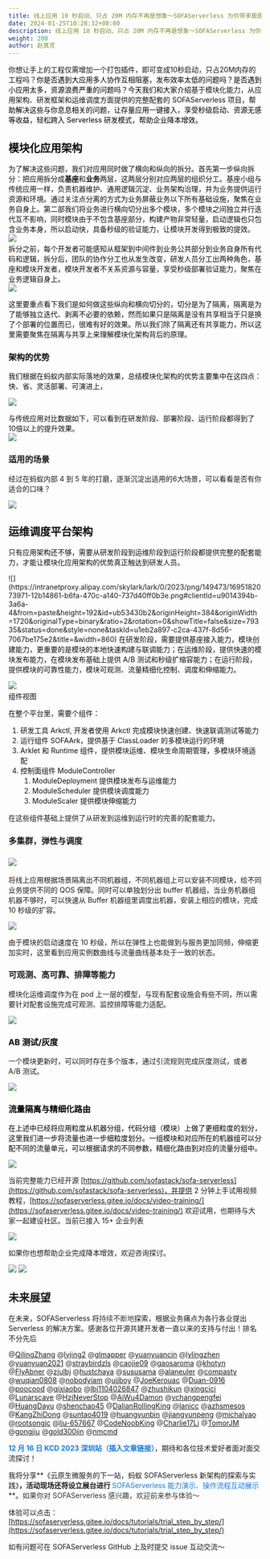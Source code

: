 ```yaml
---
title: 线上应用 10 秒启动、只占 20M 内存不再是想象～SOFAServerless 为你带来极致研发体验
date: 2024-01-25T10:28:32+08:00
description: 线上应用 10 秒启动、只占 20M 内存不再是想象～SOFAServerless 为你带来极致研发体验
weight: 200
author: 赵真灵
---
```



<font style="color:rgb(18, 18, 18);">你想让手上的工程仅需增加一个打包插件，即可变成10秒启动，只占20M内存的工程吗？</font><font style="color:rgb(0, 0, 0);">你是否遇到大应用多人协作互相阻塞，发布效率太低的问题吗？是否遇到小应用太多，资源浪费严重的问题吗？今天我们和大家介绍</font><font style="color:rgb(18, 18, 18);">基于模块化能力，从应用架构、研发框架和运维调度方面提供的完整配套的 SOFAServerless 项目</font><font style="color:rgb(0, 0, 0);">，帮助解决这些与你息息相关的问题，让存量应用一键接入，享受秒级启动、资源无感等收益，轻松跨入 Serverless 研发模式，帮助企业降本增效。</font>

## <font style="color:rgba(0, 0, 0, 0.95);">模块化应用架构</font>
<font style="color:rgba(0, 0, 0, 0.95);">为了解决这些问题，我们对应用同时做了横向和纵向的拆分。首先第一步纵向拆分：把应用拆分成</font>**<font style="color:rgba(0, 0, 0, 0.95);">基座</font>**<font style="color:rgba(0, 0, 0, 0.95);">和</font>**<font style="color:rgba(0, 0, 0, 0.95);">业务</font>**<font style="color:rgba(0, 0, 0, 0.95);">两层，这两层分别对应两层的组织分工。基座小组与传统应用一样，负责机器维护、通用逻辑沉淀、业务架构治理，并为业务提供运行资源和环境。通过关注点分离的方式为业务屏蔽业务以下所有基础设施，聚焦在业务自身上。第二部我们将业务进行横向切分出多个模块，多个模块之间独立并行迭代互不影响，同时模块由于不包含基座部分，构建产物非常轻量，启动逻辑也只包含业务本身，所以启动快，具备秒级的验证能力，让模块开发得到极致的提效。  
</font>![](https://intranetproxy.alipay.com/skylark/lark/0/2023/png/149473/1695131313965-18385213-eded-4a6b-b554-db5312fa2c9d.png#clientId=ua84a92a5-30aa-4&from=paste&height=431&id=udb6b29d5&originHeight=862&originWidth=3448&originalType=binary&ratio=2&rotation=0&showTitle=false&size=192627&status=done&style=none&taskId=u9a114a24-0887-48d9-87b2-57d3e15eb80&title=&width=1724)<font style="color:rgba(0, 0, 0, 0.95);">  
</font><font style="color:rgba(0, 0, 0, 0.95);">拆分之前，每个开发者可能感知从框架到中间件到业务公共部分到业务自身所有代码和逻辑，拆分后，团队的协作分工也从发生改变，研发人员分工出两种角色，基座和模块开发者，模块开发者不关系资源与容量，享受秒级部署验证能力，聚焦在业务逻辑自身上。  
</font>![](https://intranetproxy.alipay.com/skylark/lark/0/2023/png/149473/1695131554610-ef5c4a2f-0080-45eb-8fed-55fdf5d827f9.png#clientId=ua84a92a5-30aa-4&from=paste&height=459&id=u7227f759&originHeight=918&originWidth=3714&originalType=binary&ratio=2&rotation=0&showTitle=false&size=309179&status=done&style=none&taskId=u12307968-2a79-4f77-9c78-e976399c60e&title=&width=1857)

<font style="color:rgba(0, 0, 0, 0.95);">这里要重点看下我们是如何做这些纵向和横向切分的，切分是为了隔离，隔离是为了能够独立迭代、剥离不必要的依赖，然而如果只是隔离是没有共享相当于只是换了个部署的位置而已，很难有好的效果。所以我们除了隔离还有共享能力，所以这里需要聚焦在隔离与共享上来理解模块化架构背后的原理。</font>

### <font style="color:rgba(0, 0, 0, 0.95);">架构的优势</font>
<font style="color:rgba(0, 0, 0, 0.95);">我们根据在蚂蚁内部实际落地的效果，总结模块化架构的优势主要集中在这四点：快、省、灵活部署、可演进上，</font>

![](https://intranetproxy.alipay.com/skylark/lark/0/2023/png/149473/1701399487160-11d81716-494a-41e2-bbce-4a79beef470b.png)

<font style="color:rgba(0, 0, 0, 0.95);">与传统应用对比数据如下，可以看到在研发阶段、部署阶段、运行阶段都得到了10倍以上的提升效果。  
</font>![](https://intranetproxy.alipay.com/skylark/lark/0/2023/png/149473/1695180250909-f5eca1b3-c416-4bac-9732-549a9bed8b87.png#clientId=ueb39d37f-ca7b-4&from=paste&height=261&id=u8907b613&originHeight=522&originWidth=2838&originalType=binary&ratio=2&rotation=0&showTitle=false&size=219589&status=done&style=none&taskId=ua4b2bd1b-a75f-4945-abce-68826a43377&title=&width=1419)



### 适用的场景
经过在蚂蚁内部 4 到 5 年的打磨，逐渐沉淀出适用的6大场景，可以看看是否有你适合的口味？

![](https://intranetproxy.alipay.com/skylark/lark/0/2023/png/149473/1701427273311-8c954fd1-fe91-446d-935e-1b8d718bd55e.png)

## <font style="color:rgba(0, 0, 0, 0.95);">运维调度平台架构</font>
<font style="color:rgba(0, 0, 0, 0.95);">只有应用架构还不够，需要从研发阶段到运维阶段到运行阶段都提供完整的配套能力，才能让模块化应用架构的优势真正触达到研发人员。</font>

<font style="color:rgba(0, 0, 0, 0.95);">  
</font>![](https://intranetproxy.alipay.com/skylark/lark/0/2023/png/149473/1695182073971-12b14861-b6fa-470c-a140-737d40ff0b3e.png#clientId=u9014394b-3a6a-4&from=paste&height=192&id=ub53430b2&originHeight=384&originWidth=1720&originalType=binary&ratio=2&rotation=0&showTitle=false&size=79335&status=done&style=none&taskId=u1eb2a897-c2ca-437f-8d56-7067be175e2&title=&width=860)

<font style="color:rgba(0, 0, 0, 0.95);">  
</font><font style="color:rgba(0, 0, 0, 0.95);">在研发阶段，需要提供基座接入能力，模块创建能力，更重要的是模块的本地快速构建与联调能力；在运维阶段，提供快速的模块发布能力，在模块发布基础上提供 A/B 测试和秒级扩缩容能力；在运行阶段，提供模块的可靠性能力，模块可观测、流量精细化控制、调度和伸缩能力。</font>

<font style="color:rgba(0, 0, 0, 0.95);"></font>

![](https://intranetproxy.alipay.com/skylark/lark/0/2023/png/149473/1695182125970-f9529014-0386-4922-b8eb-5d0c82a7e5d8.png#clientId=u9014394b-3a6a-4&from=paste&height=370&id=uf365ffd8&originHeight=740&originWidth=2096&originalType=binary&ratio=2&rotation=0&showTitle=false&size=242246&status=done&style=none&taskId=uf07de18d-931e-4ffd-9540-d4be10de3e7&title=&width=1048)<font style="color:rgba(0, 0, 0, 0.95);">  
</font><font style="color:rgba(0, 0, 0, 0.95);">组件视图</font>

<font style="color:rgba(0, 0, 0, 0.95);">在整个平台里，需要个组件：</font>

1. <font style="color:rgba(0, 0, 0, 0.95);">研发工具 Arkctl, 开发者使用 Arkctl 完成模块快速创建、快速联调测试等能力</font>
2. <font style="color:rgba(0, 0, 0, 0.95);">运行组件 SOFAArk，提供基于 ClassLoader 的多模块运行的环境</font>
3. <font style="color:rgba(0, 0, 0, 0.95);">Arklet 和 Runtime 组件，提供模块运维、模块生命周期管理，多模块环境适配</font>
4. <font style="color:rgba(0, 0, 0, 0.95);">控制面组件 ModuleController</font>
    1. <font style="color:rgba(0, 0, 0, 0.95);">ModuleDeployment 提供模块发布与运维能力</font>
    2. <font style="color:rgba(0, 0, 0, 0.95);">ModuleScheduler 提供模块调度能力</font>
    3. <font style="color:rgba(0, 0, 0, 0.95);">ModuleScaler 提供模块伸缩能力</font>

在这些组件基础上提供了从研发到运维到运行时的完善的配套能力。

### 多集群，弹性与调度
### ![](https://intranetproxy.alipay.com/skylark/lark/0/2023/png/149473/1701404774158-9b98bfea-680c-4207-9385-5274b838266a.png)


将线上应用根据场景隔离出不同机器组，不同机器组上可以安装不同模块，给不同业务提供不同的 QOS 保障。同时可以单独划分出 buffer 机器组，当业务机器组机器不够时，可以快速从 Buffer 机器组里调度出机器，安装上相应的模块，完成 10 秒级的扩容。

![](https://intranetproxy.alipay.com/skylark/lark/0/2023/png/149473/1701404586909-ce2aa71c-a3a3-4d0b-831e-d48b2a241b02.png)

由于模块的启动速度在 10 秒级，所以在弹性上也能做到与服务更加同频，伸缩更加实时，这里看到应用实例数曲线与流量曲线基本处于一致的状态。



### 可观测、高可靠、排障等能力
模块化运维调度作为在 pod 上一层的模型，与现有配套设施会有些不同，所以需要针对配套设施完成可观测、监控排障等能力适配。

![](https://intranetproxy.alipay.com/skylark/lark/0/2023/png/149473/1701402418146-d48db144-5162-4187-beff-86012a61231b.png)

### <font style="color:black;">AB 测试/灰度</font>
一个模块更新时，可以同时存在多个版本，通过引流规则完成灰度测试，或者 A/B 测试。

![](https://intranetproxy.alipay.com/skylark/lark/0/2023/png/149473/1701402447957-961e18fe-65bd-4b3c-ba92-17b83c0f9667.png)



### <font style="color:black;">流量隔离与精细化路由</font>
<font style="color:black;">在上述中已经将应用粒度从机器分组，代码分组（模块）上做了更细粒度的划分，这里我们进一步将流量也进一步细粒度划分。一组模块和对应所在的机器组可以分配不同的流量单元，可以根据请求的不同参数，精细化路由到对应的流量分组中。</font>

![](https://intranetproxy.alipay.com/skylark/lark/0/2023/png/149473/1701402510492-3a5b591f-e849-4a04-828f-390defdb287a.png)



当前完整能力已经开源 [https://github.com/sofastack/sofa-serverless](https://github.com/sofastack/sofa-serverless)，并提供 2 分钟上手试用视频教程，[https://sofaserverless.gitee.io/docs/video-training/](https://sofaserverless.gitee.io/docs/video-training/) 欢迎试用，也期待与大家一起建设社区。当前已接入 15+ 企业列表



![](https://intranetproxy.alipay.com/skylark/lark/0/2023/png/149473/1701426083430-a311a783-0d3f-4763-a0eb-22b2946038b1.png)

如果你也想帮助企业完成降本增效，欢迎咨询探讨。

![](https://intranetproxy.alipay.com/skylark/lark/0/2023/png/149473/1701402889393-7438ac03-47d2-4015-8bfe-d6f085e6ab71.png) ![](https://intranetproxy.alipay.com/skylark/lark/0/2023/png/149473/1701402909610-02f40205-3539-4d79-b078-9d87e41edcf9.png)

## 未来展望
在未来，SOFAServerless 将<font style="color:rgb(51, 51, 51);">持续不断地</font>探索<font style="color:rgba(0, 0, 0, 0.9);">，根据业务痛点为各行各业提出 Serverless 的解决方案。</font>感谢各位开源共建开发者一直以来的支持与付出！排名不分先后

<font style="color:rgb(51, 51, 51);">@</font>[QilingZhang](https://github.com/QilingZhang)<font style="color:rgb(51, 51, 51);"> @</font>[lvjing2](https://github.com/lvjing2)<font style="color:rgb(51, 51, 51);"> @</font>[glmapper](https://github.com/glmapper)<font style="color:rgb(51, 51, 51);"> @</font>[yuanyuancin](https://github.com/yuanyuancin)<font style="color:rgb(51, 51, 51);"> @</font>[lylingzhen](https://github.com/lylingzhen)<font style="color:rgb(51, 51, 51);"> @</font>[yuanyuan2021](https://github.com/yuanyuan2021)<font style="color:rgb(51, 51, 51);"> @</font>[straybirdzls](https://github.com/straybirdzls)<font style="color:rgb(51, 51, 51);"> @</font>[caojie09](https://github.com/caojie09)<font style="color:rgb(51, 51, 51);"> @</font>[gaosaroma](https://github.com/gaosaroma)<font style="color:rgb(51, 51, 51);"> @</font>[khotyn](https://github.com/khotyn)<font style="color:rgb(51, 51, 51);"> @</font>[FlyAbner](https://github.com/FlyAbner)<font style="color:rgb(51, 51, 51);"> @</font>[zjulbj](https://github.com/zjulbj)<font style="color:rgb(51, 51, 51);"> @</font>[hustchaya](https://github.com/hustchaya)<font style="color:rgb(51, 51, 51);"> @</font>[sususama](https://github.com/sususama)<font style="color:rgb(51, 51, 51);"> @</font>[alaneuler](https://github.com/alaneuler)<font style="color:rgb(51, 51, 51);"> @</font>[compasty](https://github.com/compasty)<font style="color:rgb(51, 51, 51);"> @</font>[wuqian0808](https://github.com/wuqian0808)<font style="color:rgb(51, 51, 51);"> @</font>[nobodyiam](https://github.com/nobodyiam)<font style="color:rgb(51, 51, 51);"> @</font>[ujjboy](https://github.com/ujjboy)<font style="color:rgb(51, 51, 51);"> @</font>[JoeKerouac](https://github.com/JoeKerouac)<font style="color:rgb(51, 51, 51);"> @</font>[Duan-0916](https://github.com/Duan-0916)<font style="color:rgb(51, 51, 51);"> @</font>[poocood](https://github.com/poocood)<font style="color:rgb(51, 51, 51);"> @</font>[qixiaobo](https://github.com/qixiaobo)<font style="color:rgb(51, 51, 51);"> @</font>[lbj1104026847](https://github.com/lbj1104026847)<font style="color:rgb(51, 51, 51);"> @</font>[zhushikun](https://github.com/zhushikun)<font style="color:rgb(51, 51, 51);"> @</font>[xingcici](https://github.com/xingcici)<font style="color:rgb(51, 51, 51);"> @</font>[Lunarscave](https://github.com/Lunarscave)<font style="color:rgb(51, 51, 51);"> @</font>[HzjNeverStop](https://github.com/HzjNeverStop)<font style="color:rgb(51, 51, 51);"> @</font>[AiWu4Damon](https://github.com/AiWu4Damon)<font style="color:rgb(51, 51, 51);"> @</font>[vchangpengfei](https://github.com/vchangpengfei)<font style="color:rgb(51, 51, 51);"> @</font>[HuangDayu](https://github.com/HuangDayu)<font style="color:rgb(51, 51, 51);"> @</font>[shenchao45](https://github.com/shenchao45)<font style="color:rgb(51, 51, 51);"> @</font>[DalianRollingKing](https://github.com/DalianRollingKing)<font style="color:rgb(51, 51, 51);"> @</font>[lanicc](https://github.com/lanicc)<font style="color:rgb(51, 51, 51);"> @</font>[azhsmesos](https://github.com/azhsmesos)<font style="color:rgb(51, 51, 51);"> @</font>[KangZhiDong](https://github.com/KangZhiDong)<font style="color:rgb(51, 51, 51);"> @</font>[suntao4019](https://github.com/suntao4019)<font style="color:rgb(51, 51, 51);"> @</font>[huangyunbin](https://github.com/huangyunbin)<font style="color:rgb(51, 51, 51);"> @</font>[jiangyunpeng](https://github.com/jiangyunpeng)<font style="color:rgb(51, 51, 51);"> @</font>[michalyao](https://github.com/michalyao)<font style="color:rgb(51, 51, 51);"> @</font>[rootsongjc](https://github.com/rootsongjc)<font style="color:rgb(51, 51, 51);"> @</font>[liu-657667](https://github.com/liu-657667)<font style="color:rgb(51, 51, 51);"> @</font>[CodeNoobKing](https://github.com/CodeNoobKing)<font style="color:rgb(51, 51, 51);"> @</font>[Charlie17Li](https://github.com/Charlie17Li)<font style="color:rgb(51, 51, 51);"> @</font>[TomorJM](https://github.com/TomorJM)<font style="color:rgb(51, 51, 51);"> @</font>[gongjiu](https://github.com/gongjiu)<font style="color:rgb(51, 51, 51);"> @</font>[gold300jin](https://github.com/gold300jin)<font style="color:rgb(51, 51, 51);"> @</font>[nmcmd](https://github.com/nmcmd)

**<font style="color:#117CEE;">12 月 16 日 KCD 2023 深圳站（插入文章链接）</font>**，期待和各位技术爱好者面对面交流探讨！

我将分享**《云原生微服务的下一站，蚂蚁 SOFAServerless 新架构的探索与实践》**，<font style="color:rgba(0, 0, 0, 0.9);">活动现场还将设立展台进行</font><font style="color:#117CEE;"> </font>**<font style="color:#117CEE;">SOFAServerless 能力演示、操作流程互动展示</font>**<font style="color:rgba(0, 0, 0, 0.9);">。</font><font style="color:rgb(51, 51, 51);">如果你对 SOFAServerless 感兴趣，欢迎前来参与体验～</font>

体验可以点击：[https://sofaserverless.gitee.io/docs/tutorials/trial_step_by_step/](https://sofaserverless.gitee.io/docs/tutorials/trial_step_by_step/)

如有问题可在 SOFAServerless GitHub 上及时提交 issue 互动交流～




<font style="color:rgba(0, 0, 0, 0.95);"></font>

